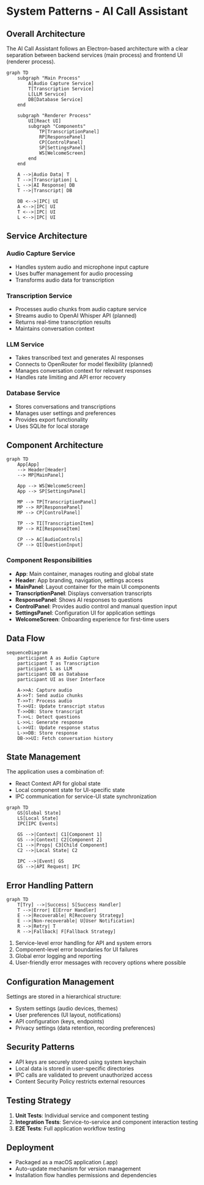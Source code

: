 # System Patterns - AI Call Assistant

## Overall Architecture

The AI Call Assistant follows an Electron-based architecture with a clear separation between backend services (main process) and frontend UI (renderer process).

```mermaid
graph TD
    subgraph "Main Process"
        A[Audio Capture Service]
        T[Transcription Service]
        L[LLM Service]
        DB[Database Service]
    end
    
    subgraph "Renderer Process"
        UI[React UI]
        subgraph "Components"
            TP[TranscriptionPanel]
            RP[ResponsePanel]
            CP[ControlPanel]
            SP[SettingsPanel]
            WS[WelcomeScreen]
        end
    end
    
    A -->|Audio Data| T
    T -->|Transcription| L
    L -->|AI Response| DB
    T -->|Transcript| DB
    
    DB <-->|IPC| UI
    A <-->|IPC| UI
    T <-->|IPC| UI
    L <-->|IPC| UI
```

## Service Architecture

### Audio Capture Service
- Handles system audio and microphone input capture
- Uses buffer management for audio processing
- Transforms audio data for transcription

### Transcription Service
- Processes audio chunks from audio capture service
- Streams audio to OpenAI Whisper API (planned)
- Returns real-time transcription results
- Maintains conversation context

### LLM Service
- Takes transcribed text and generates AI responses
- Connects to OpenRouter for model flexibility (planned)
- Manages conversation context for relevant responses
- Handles rate limiting and API error recovery

### Database Service
- Stores conversations and transcriptions
- Manages user settings and preferences
- Provides export functionality
- Uses SQLite for local storage

## Component Architecture

```mermaid
graph TD
    App[App]
    --> Header[Header]
    --> MP[MainPanel]
    
    App --> WS[WelcomeScreen]
    App --> SP[SettingsPanel]
    
    MP --> TP[TranscriptionPanel]
    MP --> RP[ResponsePanel]
    MP --> CP[ControlPanel]
    
    TP --> TI[TranscriptionItem]
    RP --> RI[ResponseItem]
    
    CP --> AC[AudioControls]
    CP --> QI[QuestionInput]
```

### Component Responsibilities

- **App**: Main container, manages routing and global state
- **Header**: App branding, navigation, settings access
- **MainPanel**: Layout container for the main UI components
- **TranscriptionPanel**: Displays conversation transcripts
- **ResponsePanel**: Shows AI responses to questions
- **ControlPanel**: Provides audio control and manual question input
- **SettingsPanel**: Configuration UI for application settings
- **WelcomeScreen**: Onboarding experience for first-time users

## Data Flow

```mermaid
sequenceDiagram
    participant A as Audio Capture
    participant T as Transcription
    participant L as LLM
    participant DB as Database
    participant UI as User Interface
    
    A->>A: Capture audio
    A->>T: Send audio chunks
    T->>T: Process audio
    T->>UI: Update transcript status
    T->>DB: Store transcript
    T->>L: Detect questions
    L->>L: Generate response
    L->>UI: Update response status
    L->>DB: Store response
    DB->>UI: Fetch conversation history
```

## State Management

The application uses a combination of:
- React Context API for global state
- Local component state for UI-specific state
- IPC communication for service-UI state synchronization

```mermaid
graph TD
    GS[Global State]
    LS[Local State]
    IPC[IPC Events]
    
    GS -->|Context| C1[Component 1]
    GS -->|Context| C2[Component 2]
    C1 -->|Props| C3[Child Component]
    C2 -->|Local State| C2
    
    IPC -->|Event| GS
    GS -->|API Request| IPC
```

## Error Handling Pattern

```mermaid
graph TD
    T[Try] -->|Success| S[Success Handler]
    T -->|Error| E[Error Handler]
    E -->|Recoverable| R[Recovery Strategy]
    E -->|Non-recoverable| U[User Notification]
    R -->|Retry| T
    R -->|Fallback| F[Fallback Strategy]
```

1. Service-level error handling for API and system errors
2. Component-level error boundaries for UI failures
3. Global error logging and reporting
4. User-friendly error messages with recovery options where possible

## Configuration Management

Settings are stored in a hierarchical structure:
- System settings (audio devices, themes)
- User preferences (UI layout, notifications)
- API configuration (keys, endpoints)
- Privacy settings (data retention, recording preferences)

## Security Patterns

- API keys are securely stored using system keychain
- Local data is stored in user-specific directories
- IPC calls are validated to prevent unauthorized access
- Content Security Policy restricts external resources

## Testing Strategy

1. **Unit Tests**: Individual service and component testing
2. **Integration Tests**: Service-to-service and component interaction testing
3. **E2E Tests**: Full application workflow testing

## Deployment

- Packaged as a macOS application (.app)
- Auto-update mechanism for version management
- Installation flow handles permissions and dependencies 